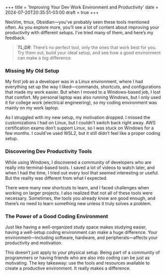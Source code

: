+++
title = 'Improving Your Dev Work Environment and Productivity'
date = 2024-07-20T20:35:51-03:00
draft = true
+++

NeoVim, tmux, Obsidian—you’ve probably seen these tools mentioned often. As you explore more, you’ll see a lot of content about improving your productivity with different setups. I’ve tried many of them, and here’s my feedback.

> **_TL;DR_**: There’s no perfect tool, only the ones that work best for you. Try them out, build your ideal setup, and see how a good environment can make a big difference.

### Missing My Old Setup

My first job as a developer was in a Linux environment, where I had everything set up the way I liked—commands, shortcuts, and configurations that made my work easier. But when I moved to a Windows-based job, I lost that comfort. My personal laptop was also running Windows, but I only used it for college work (electrical engineering), so my coding environment was mainly on my work laptop.

As I struggled with my new setup, my motivation dropped. I missed the customizations I had on Linux, but I couldn’t switch back right away. AWS certification exams don’t support Linux, so I was stuck on Windows for a few months. I could’ve used WSL2, but it still didn’t feel like a proper coding setup.

### Discovering Dev Productivity Tools

While using Windows, I discovered a community of developers who are really into terminal-based tools. I saved a lot of videos to watch later, and when I had the time, I tried out every tool that seemed interesting or useful. But the reality was different from what I expected.

There were many new shortcuts to learn, and I faced challenges when working on larger projects. I also realized that not all of these tools were necessary. Sometimes, the tools you already know are good enough, and there’s no need to learn something new unless it truly solves a problem.

### The Power of a Good Coding Environment

Just like having a well-organized study space makes studying easier, having a well-setup coding environment can make a huge difference. Your environment—including software, hardware, and peripherals—affects your productivity and motivation.

This doesn’t just apply to your physical setup. Being part of a community of programmers or having friends who are also into coding can be just as motivating. The key takeaway: use the tools and resources available to create a productive environment. It really makes a difference.


